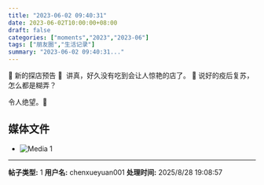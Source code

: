 ```yaml
---
title: "2023-06-02 09:40:31"
date: 2023-06-02T10:00:00+08:00
draft: false
categories: ["moments","2023","2023-06"]
tags: ["朋友圈","生活记录"]
summary: "2023-06-02 09:40:31..."
---
```


🍓 新的探店预告 🍓
​
​讲真，好久没有吃到会让人惊艳的店了。
​🥹 说好的疫后复苏，怎么都是糊弄？

令人绝望。🥲

## 媒体文件

- ![Media 1](/Moments/photos/2023-06-02/202306020940310.jpg)

---

**帖子类型:** 1
**用户名:** chenxueyuan001
**处理时间:** 2025/8/28 19:08:57